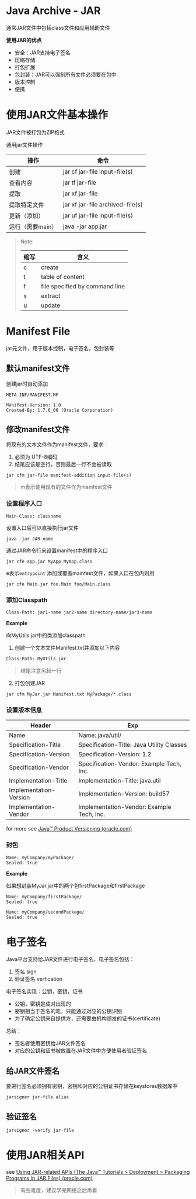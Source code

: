 # Java Archive - JAR

通常JAR文件中包括class文件和应用辅助文件

**使用JAR的优点**

- 安全：JAR支持电子签名
- 压缩存储
- 打包扩展
- 包封装：JAR可以强制所有文件必须要在包中
- 版本控制
- 便携

# 使用JAR文件基本操作

JAR文件被打包为ZIP格式

通用jar文件操作

| 操作             | 命令                             |
| ---------------- | -------------------------------- |
| 创建             | jar cf jar-file input-file(s)    |
| 查看内容         | jar tf jar-file                  |
| 提取             | jar xf jar-file                  |
| 提取特定文件     | jar xf jar-file archived-file(s) |
| 更新（添加）     | jar uf jar-file input-file(s)    |
| 运行（需要main） | java -jar app.jar                |

>Note:
>
>| 缩写 | 含义                           |
>| ---- | ------------------------------ |
>| c    | create                         |
>| t    | table of content               |
>| f    | file specified by command line |
>| x    | extract                        |
>| u    | update                         |

# Manifest File

jar元文件，用于版本控制，电子签名，包封装等

## **默认manifest文件**

创建jar时自动添加

```
META-INF/MANIFEST.MF

Manifest-Version: 1.0
Created-By: 1.7.0_06 (Oracle Corporation)
```

## 修改manifest文件

将现有的文本文件作为manifest文件，要求：

1. 必须为 UTF-8编码
2. 结尾应该是空行，否则最后一行不会被读取

```shell
jar cfm jar-file manifest-addition input-file(s)
```

> m表示使用现有的文件作为manifest文件

### 设置程序入口

```
Main-Class: classname
```

设置入口后可以直接执行jar文件

```shell
java -jar JAR-name
```

通过JAR命令行来设置manifest中的程序入口

```shell
jar cfe app.jar MyApp MyApp.class
```

e表示`entrypoint` 添加或覆盖mainfest文件，如果入口在包内则用

```
jar cfe Main.jar foo.Main foo/Main.class
```

### 添加Classpath

```
Class-Path: jar1-name jar2-name directory-name/jar3-name
```

**Example**

向MyUtils.jar中的类添加classpath

1. 创建一个文本文件Manifest.txt并添加以下内容

```txt
Class-Path: MyUtils.jar

```

> 结尾注意另起一行

2. 打包创建JAR

```shell
jar cfm MyJar.jar Manifest.txt MyPackage/*.class
```

### 设置版本信息

| Header                 | Exp                                       |
| ---------------------- | ----------------------------------------- |
| Name                   | Name: java/util/                          |
| Specification-Title    | Specification-Title: Java Utility Classes |
| Specification-Version  | Specification-Version: 1.2                |
| Specification-Vendor   | Specification-Vendor: Example Tech, Inc.  |
| Implementation-Title   | Implementation-Title: java.util           |
| Implementation-Version | Implementation-Version: build57           |
| Implementation-Vendor  | Implementation-Vendor: Example Tech, Inc. |

for more see [Java™ Product Versioning (oracle.com)](https://docs.oracle.com/javase/8/docs/technotes/guides/versioning/spec/versioning2.html#wp89936)

### 封包

```
Name: myCompany/myPackage/
Sealed: true
```

**Example**

如果想封装MyJar.jar中的两个包firstPackage和firstPackage

```
Name: myCompany/firstPackage/
Sealed: true

Name: myCompany/secondPackage/
Sealed: true
```

# 电子签名

Java平台支持给JAR文件进行电子签名，电子签名包括：

1. 签名 sign
2. 验证签名 verfication

电子签名实现：公钥，密钥，证书

- 公钥，密钥是成对出现的
- 密钥相当于签名的笔，只能通过对应的公钥识别
- 为了确定公钥来自提供方，还需要由机构颁发的证书(certificate)

总结：

- 签名者使用密钥给JAR文件签名
- 对应的公钥和证书被放置在JAR文件中方便使用者验证签名

## 给JAR文件签名

要进行签名必须拥有密钥，密钥和对应的公钥证书存储在keystores数据库中

```shell
jarsigner jar-file alias
```

## 验证签名

```shell
jarsigner -verify jar-file
```

# 使用JAR相关API

see [Using JAR-related APIs (The Java™ Tutorials > Deployment > Packaging Programs in JAR Files) (oracle.com)](https://docs.oracle.com/javase/tutorial/deployment/jar/apiindex.html)

> 有些难度，建议学完网络之后再看

